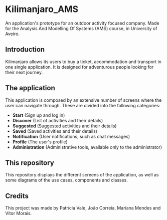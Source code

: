 # Kilimanjaro_AMS
An application's prototype for an outdoor activity focused company. Made for the Analysis And Modelling Of Systems (AMS) course, in University of Aveiro.

## Introduction
Kilimanjaro allows its users to buy a ticket, accommodation and transport in one single application. It is designed for adventurous people looking for their next journey.

## The application
This application is composed by an extensive number of screens where the user can navigate through. These are divided into the following categories:
 - **Start** (Sign up and log in)
 - **Discover** (List of activities and their details)
 - **Suggested** (Suggested activities and their details)
 - **Saved** (Saved activities and their details)
 - **Notification** (User notifications, such as chat messages)
 - **Profile** (The user's profile)
 - **Administration** (Administrative tools, available only to the administrator)
 
 ## This repository
 This repository displays the different screens of the application, as well as some diagrams of the use cases, components and classes.
 
 ## Credits
 This project was made by Patrícia Vale, João Correia, Mariana Mendes and Vítor Morais.

